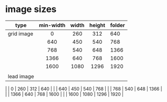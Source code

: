 # image sizes

| type       | min-width  | width | height | folder |
| ---------- | :--------: | :---: | :----: | -------|
| grid image | 0          |  260  |  312   | 640    |
|            | 640        |  450  |  540   | 768    |
|            | 768        |  540  |  648   | 1366   |
|            | 1366       |  640  |  768   | 1600   |
|            | 1600       | 1080  |  1296  | 1920   |
| | | | | |
| lead image

|            | 0          |  260  |  312   | 640    |
|            | 640        |  450  |  540   | 768    |
|            | 768        |  540  |  648   | 1366   |
|            | 1366       |  640  |  768   | 1600   |
|            | 1600       | 1080  |  1296  | 1920   |
